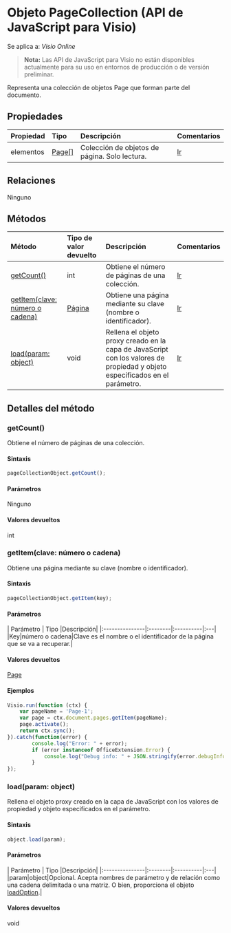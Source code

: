 # <a name="pagecollection-object-javascript-api-for-visio"></a>Objeto PageCollection (API de JavaScript para Visio)

Se aplica a: _Visio Online_
>**Nota:** Las API de JavaScript para Visio no están disponibles actualmente para su uso en entornos de producción o de versión preliminar.

Representa una colección de objetos Page que forman parte del documento.

## <a name="properties"></a>Propiedades

| Propiedad     | Tipo   |Descripción| Comentarios|
|:---------------|:--------|:----------|:---|
|elementos|[Page[]](page.md)|Colección de objetos de página. Solo lectura.|[Ir](https://github.com/OfficeDev/office-js-docs/issues/new?title=Visio-pageCollection-items)|

## <a name="relationships"></a>Relaciones
Ninguno


## <a name="methods"></a>Métodos

| Método           | Tipo de valor devuelto    |Descripción| Comentarios|
|:---------------|:--------|:----------|:---|
|[getCount()](#getcount)|int|Obtiene el número de páginas de una colección.|[Ir](https://github.com/OfficeDev/office-js-docs/issues/new?title=Visio-pageCollection-getCount)|
|[getItem(clave: número o cadena)](#getitemkey-number-or-string)|[Página](page.md)|Obtiene una página mediante su clave (nombre o identificador).|[Ir](https://github.com/OfficeDev/office-js-docs/issues/new?title=Visio-pageCollection-getItem)|
|[load(param: object)](#loadparam-object)|void|Rellena el objeto proxy creado en la capa de JavaScript con los valores de propiedad y objeto especificados en el parámetro.|[Ir](https://github.com/OfficeDev/office-js-docs/issues/new?title=Visio-pageCollection-load)|

## <a name="method-details"></a>Detalles del método


### <a name="getcount"></a>getCount()
Obtiene el número de páginas de una colección.

#### <a name="syntax"></a>Sintaxis
```js
pageCollectionObject.getCount();
```

#### <a name="parameters"></a>Parámetros
Ninguno

#### <a name="returns"></a>Valores devueltos
int

### <a name="getitemkey-number-or-string"></a>getItem(clave: número o cadena)
Obtiene una página mediante su clave (nombre o identificador).

#### <a name="syntax"></a>Sintaxis
```js
pageCollectionObject.getItem(key);
```

#### <a name="parameters"></a>Parámetros
| Parámetro    | Tipo   |Descripción|
|:---------------|:--------|:----------|:---|
|Key|número o cadena|Clave es el nombre o el identificador de la página que se va a recuperar.|

#### <a name="returns"></a>Valores devueltos
[Page](page.md)

#### <a name="examples"></a>Ejemplos
```js
Visio.run(function (ctx) { 
    var pageName = 'Page-1';
    var page = ctx.document.pages.getItem(pageName);
    page.activate();
    return ctx.sync();
}).catch(function(error) {
        console.log("Error: " + error);
        if (error instanceof OfficeExtension.Error) {
            console.log("Debug info: " + JSON.stringify(error.debugInfo));
        }
});
```

### <a name="loadparam-object"></a>load(param: object)
Rellena el objeto proxy creado en la capa de JavaScript con los valores de propiedad y objeto especificados en el parámetro.

#### <a name="syntax"></a>Sintaxis
```js
object.load(param);
```

#### <a name="parameters"></a>Parámetros
| Parámetro    | Tipo   |Descripción|
|:---------------|:--------|:----------|:---|
|param|object|Opcional. Acepta nombres de parámetro y de relación como una cadena delimitada o una matriz. O bien, proporciona el objeto [loadOption](loadoption.md).|

#### <a name="returns"></a>Valores devueltos
void
